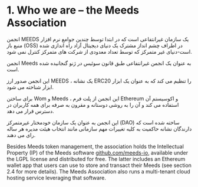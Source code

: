 
# 1. Who we are – the Meeds Association

انجمن MEEDS یک سازمان غیرانتفاعی است که در ابتدا توسط چندین جوامع نرم افزار منبع باز (OSS) در اطراف چشم انداز مشترک یک دنیای دیجیتال آزاد راه اندازی شده است-دنیای غیر متمرکز که توسط تعداد معدودی از شرکت های متمرکز کنترل نمی شود.

انجمن Meeds به عنوان یک انجمن غیرانتفاعی طبق قانون سوئیس در ژنو گنجانیده شده است.

این انجمن صدور ارز MEEDS ، یک نشانه ERC20 را تنظیم می کند که به عنوان یک ابزار ابزار شناخته می شود.

برای ساختن Wom و Meeds ، این انجمن از پلت فرم Ethereum و اکوسیستم آن استفاده می کند و آن را به روشی دوستانه و مقرون به صرفه برای همه کاربران در دسترس قرار می دهد.

این انجمن به عنوان یک سازمان خودمختار غیرمتمرکز (DAO) ساخته شده است که دارندگان نشانه حاکمیت به کلیه تغییرات مهم سازمانی مانند انتخاب هیئت مدیره هر ساله رای می دهند.

Besides Meeds token management, the association holds the Intellectual Property (IP) of the Meeds software [github.com/meeds-io](https://github.com/meeds-io), available under the LGPL license and distributed for free. The latter includes an Ethereum wallet app that users can use to store and transact their Meeds (see section 2.4 for more details). The Meeds Association also runs a multi-tenant cloud hosting service leveraging that software.
